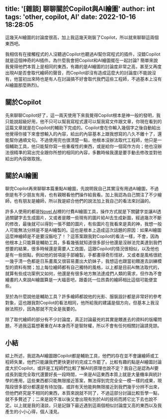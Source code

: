 title: '[雜談] 聊聊關於Copilot與AI繪圖'
author: int
tags: 'other, copilot, AI'
date: 2022-10-16 18:28:05
---
這幾天AI繪圖的討論度很高，加上我這幾天剛裝了Copilot，所以就來聊聊這兩個東西吧。

我相信有在接觸程式的人沒聽過Copilot也聽過AI幫你寫程式的插件，沒錯Copilot就是這個神奇的AI插件。為什麼我會把Copilot和AI繪圖擺在一起討論? 簡單來說我覺得他們本質上是相同的東西，有趣的是AI繪圖的討論度非常之高，甚至又再度出現AI是否會取代繪師的聲音，而Copilot卻沒有造成這麼大的討論度(不能說沒有，他當初出來時也是有人在討論搞不好會取代我們這些工程師，不過基本上沒有AI繪圖那麼熱烈)。


## 關於Copilot
先來聊聊Copilot好了，這一兩天使用下來我覺得Copilot根本是神一般的發明，我只能說超級好用，他不只可以幫我寫程式還可以幫我寫文件跟文章，你現在看到的這篇文章就是在Copilot的輔助下完成的。Copilot會在你輸入幾個字之後自動給出他覺得你接下來會想輸入的內容，給出的內容基本上跟我想寫的八久不離十了，還能幫你通順文句。不過使用完也很清楚一點，他根本沒辦法取代工程師，他只是一個輔助工具，他只能幫你寫一些重複性的東西，或是給你一個寫作方向；他也沒辦法很精準的寫出完全跟你所想的相同的內容，多數時候我還是要手動去修改並對他給出的內容做取捨。

## 關於AI繪圖
聊完Copilot再來聊聊本篇重點AI繪圖，先說明我自己其實沒有用過AI繪圖，不過倒是有不少朋友有用，也有親眼看他們操作給我看。加上我認為自己關注了不少繪師，也有朋友是繪師，所以我是綜合他們的說法加上我自己的看法來討論的。

許多人使用的都是[Novel AI](https://novelai.net/)裡的付費AI繪圖工具，操作方式就是下關鍵字並讓AI透過關鍵字去生成圖片，又或者是餵一些現有的圖片給AI去生成新圖，經過幾次不斷的修改，最後就可以得到一張不錯的圖片，有些圖片在我看來是真的神，我想一般人可能無法分辨是不是AI繪製的。這也是根本上造成這次話題的原因：如果AI繪圖這麼神繪師是不是要沒飯吃了！？這答案跟我對Copilot的看法一樣，不會，因為他根本上只能算是輔助工具，多看幾張就知道很多部分他還是沒辦法完美達到我們想要的結果，很多時候還是需要人工改圖，這跟Copilot的情況很相似，以及他也是有一些弱點，例如他的弱項是手部繪製，手都畫得奇形怪狀，又或者是風格很統一幾乎清一色都是日系畫風又很容易畫出大奶妹子，我想這也跟當初餵進去訓練模型的資料有關；加上每位繪師都有自己獨特的風格，以上都是目前AI無法取代的，就算有些成功案例又如何，他還是有很多地方無法達成們人類的需求，但作為不會繪畫的人來說AI繪圖算是一大福音吧，跟委託一位昂貴的繪師相比這個可能便宜些。

至於為什麼說他是輔助工具？許多繪師都說他的光影、服裝設計都是非常好的參考對象，這也跟我對Copilot的看法相同，他所給我的建議是個方向，但基本上我沒辦法照抄，因為那就不完全是我要的。

除了取代繪師的部分有不少討論度，真正討論最兇的其實是餵進去的資料的版權問題，不過我這篇想著重在AI本身而不是智財權，所以不會有任何相關討論請見諒。

## 小結
綜上所述，我認為AI繪圖跟Copilot都是輔助工具，他們的存在並不會讓繪師或工程師失業，他們只能讓我們更快更好的完成工作罷了。比較有趣的點是AI繪圖討論度大於Copilot，或許是工程師們比較了解AI的原理也說不定？我自己是認為AI要成長到能完全取代還要好長一段時間，一來是AI這東西本質上就是大量機率與統計學的應用，這些東西都只能無限接近答案，無法得到完完全全一模一樣的成果，現階段很多部分都還是有待加強，或許有天他能夠無限接近到我們幾乎分辨不出來，但他們終究是不相同的東西，本質來說就不同了，不過這部分討論比較哲學一點，就不多贅述了；二來是說不准以後又會出現有別於AI的技術而將它比下去也說不定。以上就是我的淺談，只是記錄下最近遇到這兩個相似討論度又高的東西以及我產生的小小心得，個人淺見。